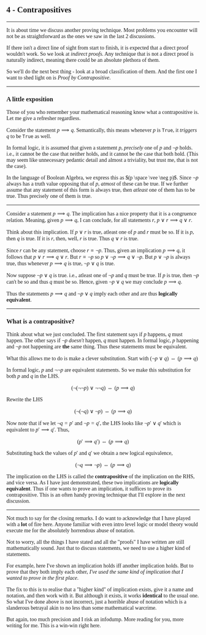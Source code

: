 <span style='font-family: Calibri'>

## 4 - Contrapositives

</span>

---

<span style='font-family: Bahnschrift'>

It is about time we discuss another proving technique. Most problems you encounter will not be as straightforward as the ones we saw in the last 2 discussions. 

If there isn't a direct line of sight from start to finish, it is expected that a direct proof wouldn't work. So we look at *indirect proofs*. Any technique that is not a direct proof is naturally indirect, meaning there could be an absolute plethora of them.

So we'll do the next best thing - look at a broad classification of them. And the first one I want to shed light on is *Proof by Contrapositive*.

---

<span style='font-family: Calibri;'>

### A little exposition

</span>

Those of you who remember your mathematical reasoning know what a contrapositive is. Let me give a refresher regardless.

Consider the statement $p \implies q$. Semantically, this means whenever $p$ is `True`, it *triggers* $q$ to be `True` as well.

In formal logic, it is assumed that given a statement $p$, *precisely* one of $p$ and $\neg p$ holds. i.e., it cannot be the case that neither holds, and it cannot be the case that both hold. (This may seem like unnecessary pedantic detail and almost a triviality, but trust me, that is not the case).

In the language of Boolean Algebra, we express this as $(p \space \vee \neg p)$. Since $\neg p$ always has a truth value opposing that of $p$, *atmost* of these can be true. If we further assume that any statement of this form is always true, then *atleast* one of them has to be true. Thus precisely one of them is true.

---

Consider a statement $p \implies q$. The implication has a nice property that it is a congruence relation. Meaning, given $p \implies q$, I can conclude, for all statements $r$, $p \vee r \implies q \vee r$.

Think about this implication. If $p \vee r$ is true, atleast one of $p$ and $r$ must be so. If it is $p$, then $q$ is true. If it is $r$, then, well, $r$ is true. Thus $q \vee r$ is true.

Since $r$ can be any statement, choose $r \equiv \neg p$. Thus, given an implication $p \implies q$, it follows that $p \vee r \implies q \vee r$. But $r \equiv \neg p$ so $p \vee \neg p \implies q \vee \neg p$. But $p \vee \neg p$ is always true, thus whenever $p \implies q$ is true, $\neg p \vee q$ is true.

Now suppose $\neg p \vee q$ is true. i.e., atleast one of $\neg p$ and $q$ must be true. If $p$ is true, then $\neg p$ can't be so and thus $q$ must be so. Hence, given $\neg p \vee q$ we may conclude $p \implies q$.

Thus the statements $p \implies q$ and $\neg p \vee q$ imply each other and are thus **logically equivalent**.

---

<span style='font-family: Calibri;'>

### What is a contrapositive?

</span>

Think about what we just concluded. The first statement says if $p$ happens, $q$ must happen. The other says if $\neg p$ *doesn't* happen, $q$ must happen. In formal logic, $p$ happening and $\neg p$ not happening are **the** same thing. Thus these statements must be equivalent.

What this allows me to do is make a clever substitution. Start with $(\neg p \vee q) \iff (p \implies q)$

In formal logic, $p$ and $\neg \neg p$ are equivalent statements. So we make this substitution for both $p$ and $q$ in the LHS.

$$(\neg (\neg \neg p) \vee \neg \neg q) \iff (p \implies q)$$

Rewrite the LHS

$$(\neg(\neg q) \vee \neg p) \iff (p \implies q)$$

Now note that if we let $\neg q = p'$ and $\neg p = q'$, the LHS looks like $\neg p' \vee q'$ which is equivalent to $p' \implies q'$. Thus,

$$(p' \implies q') \iff (p \implies q)$$

Substituting back the values of $p'$ and $q'$ we obtain a new logical equivalence,

$$(\neg q \implies \neg p) \iff (p \implies q)$$

The implication on the LHS is called the **contrapositive** of the implication on the RHS, and vice versa. As I have just demonstrated, these two implications are **logically equivalent**. Thus if one wants to prove an implication, it suffices to prove its contrapositive. This is an often handy proving technique that I'll explore in the next discussion.

---

Not much to say for the closing remarks. I do want to acknowledge that I have played with a **lot** of fire here. Anyone familiar with even intro level logic or model theory would execute me for the absolutely horrendous abuse of notation.

Not to worry, all the things I have stated and all the "proofs" I have written are still mathematically sound. Just that to discuss statements, we need to use a higher kind of statements.

For example, here I've shown an implication holds iff another implication holds. But to prove that they both imply each other, *I've used the same kind of implication that I wanted to prove in the first place*.

The fix to this is to realise that a "higher kind" of implication exists, give it a name and notation, and then work with it. But although it exists, it works **identical** to the usual one. So what I've done above is not incorrect, just a horrible abuse of notation which is a slanderous betrayal akin to no less than some mathematical warcrime.

But again, too much precision and I risk an infodump. More reading for you, more writing for me. This is a win-win right here.

</span>